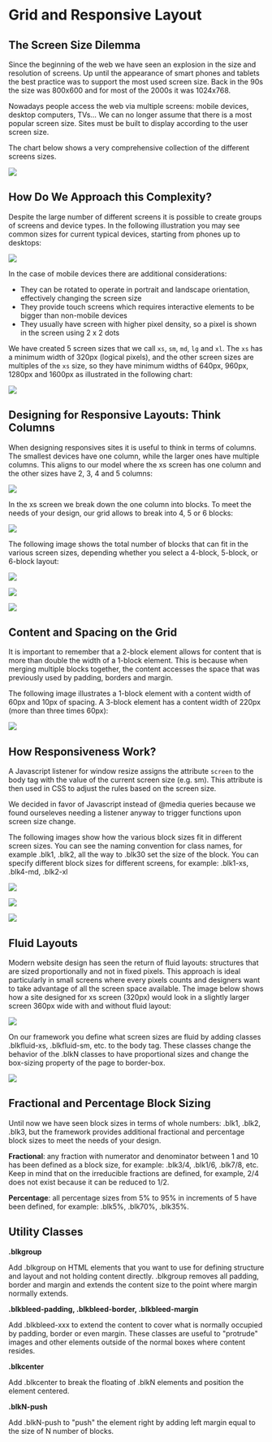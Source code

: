 # Grid and Responsive Layout

## The Screen Size Dilemma

Since the beginning of the web we have seen an explosion in the size and resolution of screens. Up until the appearance of smart phones and tablets the best practice was to support the most used screen size. Back in the 90s the size was 800x600 and for most of the 2000s it was 1024x768.

Nowadays people access the web via multiple screens: mobile devices, desktop computers, TVs… We can no longer assume that there is a most popular screen size. Sites must be built to display according to the user screen size.

The chart below shows a very comprehensive collection of the different screens sizes.

![](http://i.imgur.com/XT28eex.png)

## How Do We Approach this Complexity?

Despite the large number of different screens it is possible to create groups of screens and device types. In the following illustration you may see common sizes for current typical devices, starting from phones up to desktops:

![](http://i.imgur.com/hVbjf0M.png)

In the case of mobile devices there are additional considerations:

 * They can be rotated to operate in portrait and landscape orientation, effectively changing the screen size
 * They provide touch screens which requires interactive elements to be bigger than non-mobile devices
 * They usually have screen with higher pixel density, so a pixel is shown in the screen using 2 x 2 dots

We have created 5 screen sizes that we call `xs`, `sm`, `md`, `lg` and `xl`. The `xs` has a minimum width of 320px (logical pixels), and the other screen sizes are multiples of the `xs` size, so they have minimum widths of 640px, 960px, 1280px and 1600px as illustrated in the following chart:

![](http://i.imgur.com/Kh05EpX.png)

## Designing for Responsive Layouts: Think Columns

When designing responsives sites it is useful to think in terms of columns. The smallest devices have one column, while the larger ones have multiple columns. This aligns to our model where the xs screen has one column and the other sizes have 2, 3, 4 and 5 columns:

![](http://i.imgur.com/WRkJSSl.png)

In the xs screen we break down the one column into blocks. To meet the needs of your design, our grid allows to break into 4, 5 or 6 blocks:

![](http://i.imgur.com/CZigmqw.png)

The following image shows the total number of blocks that can fit in the various screen sizes, depending whether you select a 4-block, 5-block, or 6-block layout:

![](http://i.imgur.com/Vy59bDF.png)

![](http://i.imgur.com/mmWWrk2.png)

![](http://i.imgur.com/Bm5V0pI.png)

## Content and Spacing on the Grid

It is important to remember that a 2-block element allows for content that is more than double the width of a 1-block element. This is because when merging multiple blocks together, the content accesses the space that was previously used by padding, borders and margin.

The following image illustrates a 1-block element with a content width of 60px and 10px of spacing. A 3-block element has a content width of 220px (more than three times 60px):

![](http://i.imgur.com/VpZWloN.png)

## How Responsiveness Work?

A Javascript listener for window resize assigns the attribute `screen` to the body tag with the value of the current screen size (e.g. sm). This attribute is then used in CSS to adjust the rules based on the screen size. 

We decided in favor of Javascript instead of @media queries because we found ourseleves needing a listener anyway to trigger functions upon screen size change. 

The following images show how the various block sizes fit in different screen sizes. You can see the naming convention for class names, for example .blk1, .blk2, all the way to .blk30 set the size of the block. You can specify different block sizes for different screens, for example: .blk1-xs, .blk4-md, .blk2-xl

![](http://i.imgur.com/yI0Pf8H.png)

![](http://i.imgur.com/6FoPMqt.png)

![](http://i.imgur.com/WDVljnP.png)

## Fluid Layouts

Modern website design has seen the return of fluid layouts: structures that are sized proportionally and not in fixed pixels. This approach is ideal particularly in small screens where every pixels counts and designers want to take advantage of all the screen space available. The image below shows how a site designed for xs screen (320px) would look in a slightly larger screen 360px wide with and without fluid layout:

![](http://i.imgur.com/rG6xEQB.png)

On our framework you define what screen sizes are fluid by adding classes .blkfluid-xs, .blkfluid-sm, etc. to the body tag. These classes change the behavior of the .blkN classes to have proportional sizes and change the box-sizing property of the page to border-box.

![](http://i.imgur.com/WCD63Ej.png)

## Fractional and Percentage Block Sizing

Until now we have seen block sizes in terms of whole numbers: .blk1, .blk2, .blk3, but the framework provides additional fractional and percentage block sizes to meet the needs of your design.

__Fractional__: any fraction with numerator and denominator between 1 and 10 has been defined as a block size, for example: .blk3/4, .blk1/6, .blk7/8, etc. Keep in mind that on the irreducible fractions are defined, for example, 2/4 does not exist because it can be reduced to 1/2.

__Percentage__: all percentage sizes from 5% to 95% in increments of 5 have been defined, for example: .blk5%, .blk70%, .blk35%.

## Utility Classes

__.blkgroup__

Add .blkgroup on HTML elements that you want to use for defining structure and layout and not holding content directly. .blkgroup removes all padding, border and margin and extends the content size to the point where margin normally extends.

__.blkbleed-padding, .blkbleed-border, .blkbleed-margin__

Add .blkbleed-xxx to extend the content to cover what is normally occupied by padding, border or even margin. These classes are useful to "protrude" images and other elements outside of the normal boxes where content resides.

__.blkcenter__

Add .blkcenter to break the floating of .blkN elements and position the element centered.

__.blkN-push__

Add .blkN-push to "push" the element right by adding left margin equal to the size of N number of blocks.
